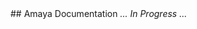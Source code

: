 <a name="documentation"/>
## Amaya Documentation
<em> ... In Progress ... </em>
<br/>
<br/>
<http://www.w3.org/Amaya/User/Overview.html>